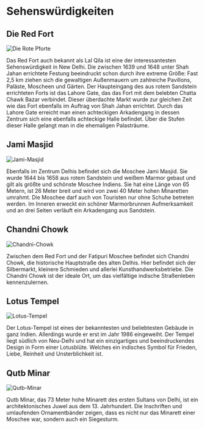 # Sehenswürdigkeiten

## Die Red Fort

![Die Rote Pforte](../assets/images/sehenswuerdigkeiten/Red-Fort.jpg)

Das Red Fort auch bekannt als Lal Qila ist eine der interessantesten Sehenswürdigkeit in New Delhi. Die zwischen 1639 und 1648 unter Shah Jahan errichtete Festung beeindruckt schon durch ihre extreme Größe: Fast 2,5 km ziehen sich die gewaltigen Außenmauern um zahlreiche Pavillons, Paläste, Moscheen und Gärten. Der Haupteingang des aus rotem Sandstein errichteten Forts ist das Lahore Gate, das das Fort mit dem belebten Chatta Chawk Bazar verbindet. Dieser überdachte Markt wurde zur gleichen Zeit wie das Fort ebenfalls im Auftrag von Shah Jahan errichtet. Durch das Lahore Gate erreicht man einen achteckigen Arkadengang in dessen Zentrum sich eine ebenfalls achteckige Halle befindet. Über die Stufen dieser Halle gelangt man in die ehemaligen Palasträume.

## Jami Masjid

![Jami-Masjid](../assets/images/sehenswuerdigkeiten/Jami-Masjid.jpg)

Ebenfalls im Zentrum Delhis befindet sich die Moschee Jami Masjid. Sie wurde 1644 bis 1658 aus rotem Sandstein und weißem Marmor gebaut und gilt als größte und schönste Moschee Indiens. Sie hat eine Länge von 65 Metern, ist 26 Meter breit und wird von zwei 40 Meter hohen Minaretten umrahmt. Die Moschee darf auch von Touristen nur ohne Schuhe betreten werden. Im Inneren erweckt ein schöner Marmorbrunnen Aufmerksamkeit und an drei Seiten verläuft ein Arkadengang aus Sandstein.

## Chandni Chowk

![Chandni-Chowk](../assets/images/sehenswuerdigkeiten/Chandni-Chowk-Street.jpg)

Zwischen dem Red Fort und der Fatipuri Moschee befindet sich Chandni Chowk, die historische Hauptstraße des alten Delhis. Hier befindet sich der Silbermarkt, kleinere Schmieden und allerlei Kunsthandwerksbetriebe. Die Chandni Chowk ist der ideale Ort, um das vielfältige indische Straßenleben kennenzulernen.

## Lotus Tempel

![Lotus-Tempel](../assets/images/sehenswuerdigkeiten/Lotus-Tempel.jpg)

Der Lotus-Tempel ist eines der bekanntesten und beliebtesten Gebäude in ganz Indien. Allerdings wurde er erst im Jahr 1986 eingeweiht. Der Tempel liegt südlich von Neu-Delhi und hat ein einzigartiges und beeindruckendes Design in Form einer Lotusblüte. Welches ein indisches Symbol für Frieden, Liebe, Reinheit und Unsterblichkeit ist.

## Qutb Minar

![Qutb-Minar](../assets/images/sehenswuerdigkeiten/Qutb-Minar.jpg)

Qutb Minar, das 73 Meter hohe Minarett des ersten Sultans von Delhi, ist ein architektonisches Juwel aus dem 13. Jahrhundert. Die Inschriften und umlaufenden Ornamentbänder zeigen, dass es nicht nur das Minarett einer Moschee war, sondern auch ein Siegesturm.
